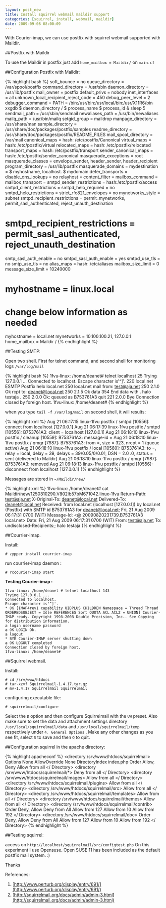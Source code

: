 ```yaml
--- 
layout: post_new
title: Install squirrel webmail maildir support
categories: [squirrel, install, webmail, maildir]
date: 2009-09-08 08:00:09
---
```


With Courier-imap, we can use postfix with squirrel webmail supported with Maildir.

##Postfix with Maildir

To use the Maildir in postfix just add `home_mailbox = Maildir/` on `main.cf`

##Configuration Postfix with Maildir:

{% highlight bash %}
soft_bounce = no
queue_directory = /var/spool/postfix
command_directory = /usr/sbin
daemon_directory = /usr/lib/postfix
mail_owner = postfix
default_privs = nobody
inet_interfaces = all
unknown_local_recipient_reject_code = 450
debug_peer_level = 2
debugger_command =
          PATH = /bin:/usr/bin:/usr/local/bin:/usr/X11R6/bin
          xxgdb $ daemon_directory / $ process_name $ process_id & sleep 5
sendmail_path = /usr/sbin/sendmail
newaliases_path = /usr/bin/newaliases
mailq_path = /usr/bin/mailq
setgid_group = maildrop
manpage_directory = /usr/share/man
sample_directory = /usr/share/doc/packages/postfix/samples
readme_directory = /usr/share/doc/packages/postfix/README_FILES
mail_spool_directory = /var/mail
canonical_maps = hash: /etc/postfix/Canonical
virtual_maps = hash: /etc/postfix/virtual
relocated_maps = hash: /etc/postfix/relocated
transport_maps = hash: /etc/postfix/transport
sender_canonical_maps = hash: /etc/postfix/sender_canonical
masquerade_exceptions = root
masquerade_classes = envelope_sender, header_sender, header_recipient
program_directory = /usr/lib/postfix
masquerade_domains =
mydestination = $ myhostname, localhost. $ mydomain
defer_transports =
disable_dns_lookups = no
relayhost =
content_filter =
mailbox_command =
mailbox_transport =
smtpd_sender_restrictions = hash:/etc/postfix/access
smtpd_client_restrictions =
smtpd_helo_required = no
smtpd_helo_restrictions =
strict_rfc821_envelopes = no
mynetworks_style = subnet
smtpd_recipient_restrictions = permit_mynetworks, permit_sasl_authenticated, reject_unauth_destination
# smtpd_recipient_restrictions = permit_sasl_authenticated, reject_unauth_destination
smtp_sasl_auth_enable = no
smtpd_sasl_auth_enable = yes
smtpd_use_tls = no
smtp_use_tls = no
alias_maps = hash: /etc/aliases
mailbox_size_limit = 0
message_size_limit = 10240000
# myhostname = linux.local
# change below information as needed
myhostname = local.net
mynetworks = 10.100.100.21, 127.0.0.1
home_mailbox = Maildir /
{% endhighlight %}


##Testing SMTP:

Open two shell. First for telnet command, and second shell for monitoring logs `/var/log/mail`

{% highlight bash %}
1fvu-linux: /home/deanet# telnet localhost 25
Trying 127.0.0.1 ...
Connected to localhost.
Escape character is'^]'.
220 local.net ESMTP Postfix
helo local.net
250 local.net
mail from: test@aja.net
250 2.1.0 Ok
rcpt to: deanet@local.net
250 2.1.5 Ok
data
354 End data with <cr> <lf>. <cr> <lf>
halo testaja
.
250 2.0.0 Ok: queued as B753761A3
quit
221 2.0.0 Bye
Connection closed by foreign host.
1fvu-linux: /home/deanet#
{% endhighlight %}

when you type `tail -f /var/log/mail` on second shell, it will results:

{% highlight xml %}
Aug 21 06:17:15 linux-1fvu postfix / smtpd [10556]: connect from localhost [127.0.0.1]
Aug 21 06:17:39 linux-1fvu postfix / smtpd [10556]: B753761A3: client = localhost [127.0.0.1]
Aug 21 06:18:10 linux-1fvu postfix / cleanup [10559]: B753761A3: message-id =
Aug 21 06:18:10 linux-1fvu postfix / qmgr [7987]: B753761A3:  from =, size = 323, nrcpt = 1 (queue active)
Aug 21 06:18:10 linux-1fvu postfix / local [10560]: B753761A3:  to =, relay = local, delay = 39, delays = 39/0.05/0/0.01, DSN = 2.0 .0, status = sent (delivered to Maildir)
Aug 21 06:18:10 linux-1fvu postfix / qmgr [7987]: B753761A3: removed
Aug 21 06:18:13 linux-1fvu postfix / smtpd [10556]: disconnect from localhost [127.0.0.1]
{% endhighlight %}


Messages are stored in `~/Maildir/new/`

{% highlight xml %}
1fvu-linux: /home/deanet# cat Maildir/new/1250810290.V802Ib57bM671042.linux-1fvu
Return-Path: <test@aja.net>
X-Original-To: deanet@local.net
Delivered-To: deanet@local.net
Received: from local.net (localhost [127.0.0.1])
         by local.net (Postfix) with SMTP id B753761A3
         for <deanet@local.net>; Fri, 21 Aug 2009 06:17:31 0700 (WIT)
Message-Id: <@ 20090820231739.B753761A3 local.net>
Date: Fri, 21 Aug 2009 06:17:31 0700 (WIT)
From: test@aja.net
To: undisclosed-Recipients:;
halo testaja
{% endhighlight %}


##Courrier-imap.

Install:
	
	# zypper install courrier-imap

run courrier-imap daemon :

	# rccourier-imap start


**Testing Courier-imap :**

	1fvu-linux: /home/deanet # telnet localhost 143
	Trying 127.0.0.1 ...
	Connected to localhost.
	Escape character is'^]'.
	* OK [IMAP4rev1 capability UIDPLUS CHILDREN Namespace = Thread Thread ORDEREDSUBJECT = Idle REFERENCES Sort QUOTA ACL ACL2 = UNION] Courier-IMAP ready. Copyright 1998-2008 Double Precision, Inc.. See Copying for distribution information.
	a login username password
	a OK LOGIN Ok.
	a logout
	* BYE Courier-IMAP server shutting down
	a OK LOGOUT completed
	Connection closed by foreign host.
	1fvu-linux: /home/deanet#


##Squirrel webmail.

Install:

	# cd /srv/www/htdocs
	# tar-xzvf Squirrelmail-1.4.17.tar.gz
	# mv-1.4.17 Squirrelmail Squirrelmail

configuring executable file:

	# squirrelmail/configure

Select the `D` option and then configure Squirrelmail with the `UW` preset. Also make sure to set the data and attachment settings directory `/usr/local/squirrelmail/data` and `/usr/local/squirrelmail/temp` respectively under `4. General Options` . Make any other changes as you see fit, select `S` to save and then `Q` to quit.</p>


##Configuration squirrel in the apache directory:

{% highlight apacheconf %}
<directory /srv/www/htdocs/squirrelmail>
   Options None
   AllowOverride None
   DirectoryIndex index.php
   Order Allow, Deny
   Allow from all
</ Directory>
<directory /srv/www/htdocs/squirrelmail/*>
   Deny from all
</ Directory>
<directory /srv/www/htdocs/squirrelmail/images>
   Allow from all
</ Directory>
<directory /srv/www/htdocs/squirrelmail/plugins>
   Allow from all
</ Directory>
<directory /srv/www/htdocs/squirrelmail/src>
   Allow from all
</ Directory>
<directory /srv/www/htdocs/squirrelmail/templates>
   Allow from all
</ Directory>
<directory /srv/www/htdocs/squirrelmail/themes>
   Allow from all
</ Directory>
<directory /srv/www/htdocs/squirrelmail/contrib>
   Order Deny, Allow
   Deny from All
   Allow from 127
   Allow from 10
   Allow from 192
</ Directory>
<directory /srv/www/htdocs/squirrelmail/doc>
   Order Deny, Allow
   Deny from All
   Allow from 127
   Allow from 10
   Allow from 192
</ Directory>
{% endhighlight %}

##Testing squirrel:

access on `http://localhost/squirrelmail/src/configtest.php`
On this experiment I use Opensuse. Open SUSE 11 has been included as the default postfix mail system. :)

Thanks

References:
1. [http://www.perturb.org/display/entry/691/](http://www.perturb.org/display/entry/691/)
2. [http://squirrelmail.org/docs/admin/admin-3.html](http://squirrelmail.org/docs/admin/admin-3.html)
